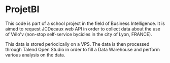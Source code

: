 # ProjetBI
This code is part of a school project in the field of Business Intelligence.
It is aimed to request JCDecaux web API in order to collect data about the use of Vélo'v (non-stop self-service bycicles in the city of Lyon, FRANCE).

This data is stored periodically on a VPS. The data is then processed through Talend Open Studio in order to fill a Data Warehouse and perform various analysis on the data.
